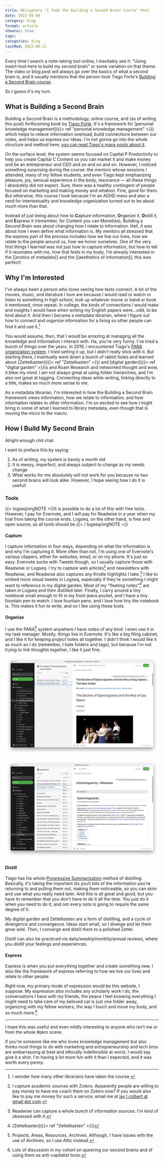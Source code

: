 ```yaml
---
title: Obligatory "I Took the Building a Second Brain Course" Post
date: 2022-05-09
category: blog
format: article
showtoc: true
tags:
categories: blog
lastMod: 2022-06-21
---
```

Every time I search a note-taking tool online, I inevitably see it: "Using insert-tool-here to build my second brain" or some variation on that theme. The video or blog post will always go over the basics of what a second brain is, and it usually mentions that the person took Tiago Forte's [Building a Second Brain course](https://www.buildingasecondbrain.com/).

So I guess it's my turn.

## What is Building a Second Brain

Building a Second Brain is a methodology, online course, and (as of writing this post) forthcoming book by [Tiago Forte](https://fortelabs.co/). It's a framework for [personal knowledge management]({{< ref "personal knowledge management" >}}) which helps to relieve information overload, build connections between our notes, and helps us express our ideas. I'm not gonna go into the whole structure and method here; [you can read Tiago's many posts about it](https://fortelabs.co/blog/category/topics/building-a-second-brain/).

On the surface level, the system seems focused on Capital P Productivity to help you create Capital C Content so you can market it and make money and be an entrepreneur and CEO and on and on and on. However, I noticed something surprising during the course: the mentors whose sessions I attended, many of my fellow students, and even Tiago kept emphasizing pleasure, joy, sensual experience in the body, resonance — all these things I absolutely did not expect. Sure, there was a healthy contingent of people focused on marketing and making money and whatnot. Fine, good for them. But otherwise, this course I took because I'm an ADHD mess and also a nerd for intertextuality and knowledge organization turned out to be about much more than that.

Instead of just being about how to **C**apture information, **O**rganize it, **D**istill it, and **E**xpress it (remember, for Content you can Monetize), Building a Second Brain was about changing how I relate to information. Hell, it was about how I even define what information is. My mentors all stressed that the express part of the process includes how we live our lives, how we relate to the people around us, how we honor ourselves. One of the very first things I learned was not just how to capture information, but how to tell if it resonates with me, how that feels in my body. I'm already interested in the [[erotics of metadata]] and the [[aesthetics of information]], this was perfect!

## Why I'm Interested

I've always been a person who loves seeing how texts connect. A lot of the movies, music, and literature I love are because I would read or watch or listen to something in high school, look up whatever movie or band or book it mentioned, rinse repeat. In college, the kinds of connections I would make and insights I would have when writing my English papers were...odd, to be kind about it. And then I became a metadata librarian, where I figure out how to connect and organize information for a living so other people can find it and use it.[^1]

You would assume, then, that I would be amazing at managing all the knowledge and information I interact with. Ha, you're very funny. I've tried a bunch of things over the years. In 2019, I encountered Tiago's [PARA organization system](https://fortelabs.co/blog/para/). I tried setting it up, but I didn't really stick with it. But starting there, I eventually went down a bunch of rabbit holes and learned about [Zettelkasten]({{< ref "Zettelkasten" >}}) and [digital garden]({{< ref "digital garden" >}})s and Roam Research and networked thought and wow, it blew my mind. I am not always great at using folder hierarchies, and I'm also not great at tagging. Connecting ideas while writing, linking directly to a title, makes so much more sense to me.

As a metadata librarian, I'm interested in how the Building a Second Brain framework views information, how we relate to information, and how information relates to other information. I'm so excited to see how I might bring in some of what I learned to library metadata, even though that is moving the micro to the macro.

[^1]: I wonder how many other librarians have taken the course.

## How I Build My Second Brain

Alright enough chit chat.

I want to preface this by saying:
1. As of writing, my system is barely a month old
2. It is messy, imperfect, and always subject to change as my needs change
3. What works for me absolutely will not work for you because no two second brains will look alike. However, I hope seeing how I do it is useful!

### Tools

{{< logseq/orgNOTE >}}It is possible to do a lot of this with free tools. However, I pay for Evernote, and I will pay for Readwise in a year when my trial from taking the course ends. Logseq, on the other hand, is free and open source, as all tools should be.{{< / logseq/orgNOTE >}}

#### Capture

I capture information in four ways, depending on what the information is and why I'm capturing it. More often than not, I'm using one of Evernote's various clippers, either for websites, email, or on my phone. It's just so easy. Evernote sucks with Tweets though, so I usually capture those with Readwise or Logseq. I try to capture web articles[^2] and newsletters with Readwise, and Readwise also captures any Kindle highlights I take.[^3] I like to embed more visual tweets in Logseq, especially if they're something I might want to reference in my digital garden. Most of my "fleeting notes"[^4] are taken in Logseq and then distilled later. Finally, I carry around a tiny notebook small enough to fit in my front jeans pocket, and I have a tiny fountain pen to match. I love fountain pens, and I love how tiny the notebook is. This makes it fun to write, and so I like using these tools.

[^2]: I capture academic sources with Zotero. Apparently people are willing to pay money to have me coach them on Zotero now? If you would also like to pay me money for such a service, email me at [jay l colbert at gmail dot com](mailto:jaylcolbert@gmail.com).

[^3]: Readwise can capture a whole bunch of information sources. I'm kind of obsessed with it.

[^4]: [Zettelkasten]({{< ref "Zettelkasten" >}})

#### Organize

I use the PARA[^5] system anywhere I have notes of any kind. I even use it in my task manager. Mostly, things live in Evernote. It's like a big filing cabinet, and I like it for keeping project notes all together. I didn't think I would like it as much as I do (remember, I hate folders and tags), but because I'm not trying to link thoughts together, I like it just fine.

![project_screenshot_1652146798104_0.png](/assets/project_screenshot_1652146798104_0_1653531483258_0.png)

![resource_screenshot_1652146806745_0.png](/assets/resource_screenshot_1652146806745_0_1653531493624_0.png)

#### Distill

Tiago has his whole [Progressive Summarization](https://fortelabs.co/blog/progressive-summarization-a-practical-technique-for-designing-discoverable-notes/) method of distilling. Basically, it's taking the important (to you!) bits of the information you're returning to and pulling them out, making them noticeable, so you can skim and use what you really need later. And this is all great and good, but you have to remember that you don't have to do it all the time. You just do it when you need to do it, and not every note is going to require the same degree of it.

My digital garden and Zettelkasten are a form of distilling, and a cycle of divergence and convergence. Ideas start small, so I diverge and let them grow wild. Then, I converge and distill them to a polished Zettel.

Distill can also be practiced via daily/weekly/monthly/annual reviews, where you distill your feelings and experiences.

#### Express

Express is when you put everything together and create something new. I also like the framework of express referring to how we live our lives and relate to other people.

Right now, my primary mode of expression would be this website, I suppose. My expression also includes any scholarly work I do, the conversations I have with my friends, the peace I feel knowing everything I might need to take care of my beloved cat is just one folder away, organizing with my fellow workers, the way I touch and move my body, and so much more.[^6]

[^5]: Projects, Areas, Resources, Archives. Although, I have issues with the use of Archives, so I use Attic instead.

[^6]: Lots of discussion in my cohort on queering our second brains and of using them as anti-capitalist tools.

-----

I hope this was useful and even mildly interesting to anyone who isn't me or from the whole #pkm scene.

If you're someone like me who loves knowledge management but also thinks most things to do with marketing and entrepreneurship and tech bros are embarrassing at best and ethically indefensible at worst, I would say give it a shot. I'm having a lot more fun with it than I expected, and it was worth every penny.
